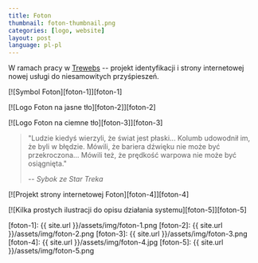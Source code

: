 ```yaml
---
title: Foton
thumbnail: foton-thumbnail.png
categories: [logo, website]
layout: post
language: pl-pl
---
```


W ramach pracy w [Trewebs](http://trewebs.com) -- projekt identyfikacji i strony internetowej nowej usługi do niesamowitych przyśpieszeń.

[![Symbol Foton][foton-1]][foton-1]

[![Logo Foton na jasne tło][foton-2]][foton-2]

[![Logo Foton na ciemne tło][foton-3]][foton-3]

> "Ludzie kiedyś wierzyli, że świat jest płaski... Kolumb udowodnił im, że byli w błędzie. Mówili, że bariera dźwięku nie może być przekroczona... Mówili też, że prędkość warpowa nie może być osiągnięta."
>
> -- <cite>Sybok ze Star Treka</cite>

[![Projekt strony internetowej Foton][foton-4]][foton-4]

[![Kilka prostych ilustracji do opisu działania systemu][foton-5]][foton-5]

[foton-1]: {{ site.url }}/assets/img/foton-1.png
[foton-2]: {{ site.url }}/assets/img/foton-2.png
[foton-3]: {{ site.url }}/assets/img/foton-3.png
[foton-4]: {{ site.url }}/assets/img/foton-4.jpg
[foton-5]: {{ site.url }}/assets/img/foton-5.png